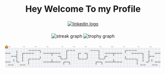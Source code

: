 <h1 align="center">Hey Welcome To my Profile</h1>

###

<div align="center">
  <a href="https://www.linkedin.com/in/bishop-g-010350291/" target="_blank">
    <img src="https://img.shields.io/static/v1?message=LinkedIn&logo=linkedin&label=&color=0077B5&logoColor=white&labelColor=&style=for-the-badge" height="25" alt="linkedin logo"  />
  </a>
</div>

###

<div align="center">
  <img src="https://streak-stats.demolab.com?user=bishopower&locale=en&mode=daily&theme=dracula&hide_border=false&border_radius=5&order=3" height="150" alt="streak graph"  />
  <img src="https://github-profile-trophy.vercel.app?username=bishopower&theme=dracula&column=-1&row=1&margin-w=8&margin-h=8&no-bg=false&no-frame=false&order=4" height="150" alt="trophy graph"  />
</div>

###

<picture>
    <source media="(prefers-color-scheme: dark)" srcset="https://raw.githubusercontent.com/BishoPower/BishoPower/output/pacman-contribution-graph-dark.svg">
    <source media="(prefers-color-scheme: light)" srcset="https://raw.githubusercontent.com/BishoPower/BishoPower/output/pacman-contribution-graph.svg">
    <img alt="pacman contribution graph" src="https://raw.githubusercontent.com/BishoPower/BishoPower/output/pacman-contribution-graph.svg">
</picture>

###
